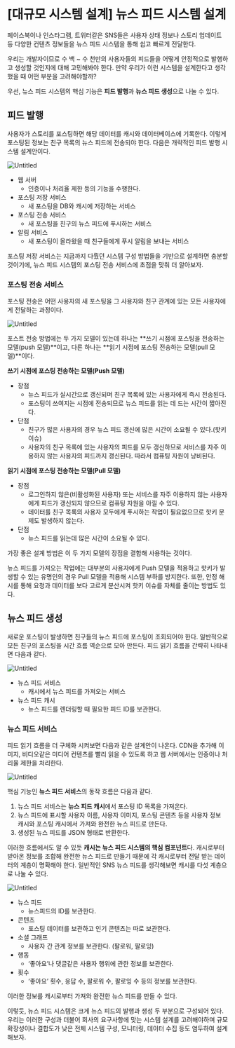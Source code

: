 # [대규모 시스템 설계] 뉴스 피드 시스템 설계

페이스북이나 인스타그램, 트위터같은 SNS들은 사용자 상태 정보나 스토리 업데이트 등 다양한 컨텐츠 정보들을 뉴스 피드 시스템을 통해 쉽고 빠르게 전달한다.

우리는 개발자이므로 수 백 ~ 수 천만의 사용자들의 피드들을 어떻게 안정적으로 발행하고 생성할 것인지에 대해 고민해봐야 한다. 만약 우리가 이런 시스템을 설계한다고 생각했을 때 어떤 부분을 고려해야할까?

우선, 뉴스 피드 시스템의 핵심 기능은 **피드 발행**과 **뉴스 피드 생성**으로 나눌 수 있다.

## 피드 발행

사용자가 스토리를 포스팅하면 해당 데이터를 캐시와 데이터베이스에 기록한다.
이렇게 포스팅된 정보는 친구 목록의 뉴스 피드에 전송되야 한다.
다음은 개략적인 피드 발행 시스템 설계안이다.

![Untitled](https://s3-us-west-2.amazonaws.com/secure.notion-static.com/3452b5c5-47ad-4a87-84e2-8bb6e71127d0/Untitled.png)

- 웹 서버
  - 인증이나 처리율 제한 등의 기능을 수행한다.
- 포스팅 저장 서비스
  - 새 포스팅을 DB와 캐시에 저장하는 서비스
- 포스팅 전송 서비스
  - 새 포스팅을 친구의 뉴스 피드에 푸시하는 서비스
- 알림 서비스
  - 새 포스팅이 올라왔을 때 친구들에게 푸시 알림을 보내는 서비스


포스팅 저장 서비스는 지금까지 다뤘던 시스템 구성 방법들을 기반으로 설계하면 충분할 것이기에, 뉴스 피드 시스템의 포스팅 전송 서비스에 초점을 맞춰 더 알아보자.

### 포스팅 전송 서비스

포스팅 전송은 어떤 사용자의 새 포스팅을 그 사용자와 친구 관계에 있는 모든 사용자에게 전달하는 과정이다.

![Untitled](https://s3-us-west-2.amazonaws.com/secure.notion-static.com/ec885245-d6d5-49bc-90b7-7ab3db1fd5ae/Untitled.png)

포스트 전송 방법에는 두 가지 모델이 있는데 하나는 **쓰기 시점에 포스팅을 전송하는 모델(push 모델)**이고, 다른 하나는 **읽기 시점에 포스팅 전송하는 모델(pull 모델)**이다.

**쓰기 시점에 포스팅 전송하는 모델(Push 모델)**

- 장점
  - 뉴스 피드가 실시간으로 갱신되며 친구 목록에 있는 사용자에게 즉시 전송된다.
  - 포스팅이 쓰여지는 시점에 전송되므로 뉴스 피드를 읽는 데 드는 시간이 짧아진다.
- 단점
  - 친구가 많은 사용자의 경우 뉴스 피드 갱신에 많은 시간이 소요될 수 있다.(핫키 이슈)
  - 사용자의 친구 목록에 있는 사용자의 피드를 모두 갱신하므로 서비스를 자주 이용하지 않는 사용자의 피드까지 갱신된다. 따라서 컴퓨팅 자원이 낭비된다.

**읽기 시점에 포스팅 전송하는 모델(Pull 모델)**

- 장점
  - 로그인하지 않은(비활성화된 사용자) 또는 서비스를 자주 이용하지 않는 사용자에게 피드가 갱신되지 않으므로 컴퓨팅 자원을 아낄 수 있다.
  - 데이터를 친구 목록의 사용자 모두에게 푸시하는 작업이 필요없으므로 핫키 문제도 발생하지 않는다.
- 단점
  - 뉴스 피드를 읽는데 많은 시간이 소요될 수 있다.


가장 좋은 설계 방법은 이 두 가지 모델의 장점을 결합해 사용하는 것이다.

뉴스 피드를 가져오는 작업에는 대부분의 사용자에게 Push 모델을 적용하고 핫키가 발생할 수 있는 유명인의 경우 Pull 모델을 적용해 시스템 부하를 방지한다. 또한, 안정 해시를 통해 요청과 데이터를 보다 고르게 분산시켜 핫키 이슈를 자체를 줄이는 방법도 있다.

## 뉴스 피드 생성

새로운 포스팅이 발생하면 친구들의 뉴스 피드에 포스팅이 조회되어야 한다.
일반적으로 모든 친구의 포스팅을 시간 흐름 역순으로 모아 만든다.
피드 읽기 흐름을 간략히 나타내면 다음과 같다.

![Untitled](https://s3-us-west-2.amazonaws.com/secure.notion-static.com/c439ea7c-7679-4134-97c3-a9f4a99267a7/Untitled.png)

- 뉴스 피드 서비스
  - 캐시에서 뉴스 피드를 가져오는 서비스
- 뉴스 피드 캐시
  - 뉴스 피드를 렌더링할 때 필요한 피드 ID를 보관한다.


### 뉴스 피드 서비스

피드 읽기 흐름을 더 구체화 시켜보면 다음과 같은 설계안이 나온다.
CDN을 추가해 이미지, 비디오같은 미디어 컨텐츠를 빨리 읽을 수 있도록 하고 웹 서버에서는 인증이나 처리율 제한을 처리한다.

![Untitled](https://s3-us-west-2.amazonaws.com/secure.notion-static.com/b4969220-7b3a-4dcb-82ed-a3c6511ddb21/Untitled.png)

핵심 기능인 **뉴스 피드 서비스**의 동작 흐름은 다음과 같다.

1. 뉴스 피드 서비스는 **뉴스 피드 캐시**에서 포스팅 ID 목록을 가져온다.
2. 뉴스 피드에 표시할 사용자 이름, 사용자 이미지, 포스팅 콘텐츠 등을 사용자 정보 캐시와 포스팅 캐시에서 가져와 완전한 뉴스 피드로 만든다.
3. 생성된 뉴스 피드를 JSON 형태로 반환한다.

이러한 흐름에서도 알 수 있듯 **캐시는 뉴스 피드 시스템의 핵심 컴포넌트**다.
캐시로부터 받아온 정보를 조합해 완전한 뉴스 피드로 만들기 때문에 각 캐시로부터 전달 받는 데이터의 계층이 명확해야 한다. 일반적인 SNS 뉴스 피드를 생각해보면 캐시를 다섯 계층으로 나눌 수 있다.

![Untitled](https://s3-us-west-2.amazonaws.com/secure.notion-static.com/ab82229e-f0d1-4b44-a0fc-18a07e4c8b35/Untitled.png)

- 뉴스 피드
  - 뉴스피드의 ID를 보관한다.
- 콘텐츠
  - 포스팅 데이터를 보관하고 인기 콘텐츠는 따로 보관한다.
- 소셜 그래프
  - 사용자 간 관계 정보를 보관한다. (팔로워, 팔로잉)
- 행동
  - ‘좋아요’나 댓글같은 사용자 행위에 관한 정보를 보관한다.
- 횟수
  - ‘좋아요’ 횟수, 응답 수, 팔로워 수, 팔로잉 수 등의 정보를 보관한다.


이러한 정보를 캐시로부터 가져와 완전한 뉴스 피드를 만들 수 있다.

이렇듯, 뉴스 피드 시스템은 크게 뉴스 피드의 발행과 생성 두 부분으로 구성되어 있다.
우리는 이러한 구성과 더불어 회사의 요구사항에 맞는 시스템 설계를 고려해야하며 규모 확장성이나 결합도가 낮은 전체 시스템 구성, 모니터링, 데이터 수집 등도 염두하여 설계해보자.